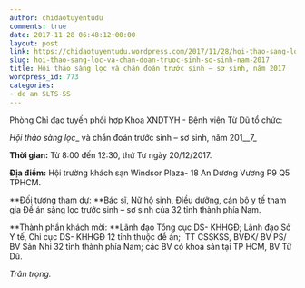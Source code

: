 ```yaml
---
author: chidaotuyentudu
comments: true
date: 2017-11-28 06:48:12+00:00
layout: post
link: https://chidaotuyentudu.wordpress.com/2017/11/28/hoi-thao-sang-loc-va-chan-doan-truoc-sinh-so-sinh-nam-2017/
slug: hoi-thao-sang-loc-va-chan-doan-truoc-sinh-so-sinh-nam-2017
title: Hội thảo sàng lọc và chẩn đoán trước sinh – sơ sinh, năm 2017
wordpress_id: 773
categories:
- de an SLTS-SS
---
```


Phòng Chỉ đạo tuyến phối hợp Khoa XNDTYH - Bệnh viện Từ Dũ tổ chức:

_Hội thảo sàng lọc__ và chẩn đoán trước sinh – sơ sinh, năm 201__7_

**Thời gian:** Từ 8:00 đến 12:30, thứ Tư ngày 20/12/2017.

**Địa điểm:** Hội trường khách sạn Windsor Plaza- 18 An Dương Vương P9 Q5 TPHCM.

**Đối tượng tham dự: **Bác sĩ, Nữ hộ sinh, Điều dưỡng, cán bộ y tế tham gia Đề án sàng lọc trước sinh – sơ sinh của 32 tỉnh thành phía Nam.

**Thành phần khách mời: **Lãnh đạo Tổng cục DS- KHHGĐ; Lãnh đạo Sở Y tế, Chi cục DS- KHHGĐ 12 tỉnh thuộc đề án;  TT CSSKSS, BVĐK/ BV PS/ BV Sản Nhi 32 tỉnh thành phía Nam; các BV có khoa sản tại TP HCM, BV Từ Dũ.

_Trân trọng._
